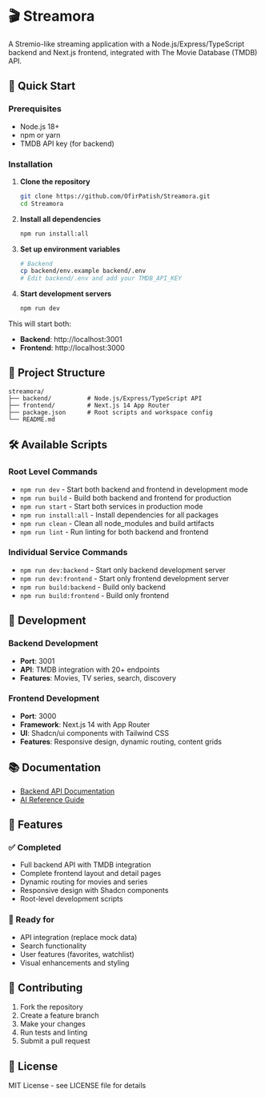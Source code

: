 # 🎬 Streamora

A Stremio-like streaming application with a Node.js/Express/TypeScript backend and Next.js frontend, integrated with The Movie Database (TMDB) API.

## 🚀 Quick Start

### Prerequisites

- Node.js 18+
- npm or yarn
- TMDB API key (for backend)

### Installation

1. **Clone the repository**

   ```bash
   git clone https://github.com/OfirPatish/Streamora.git
   cd Streamora
   ```

2. **Install all dependencies**

   ```bash
   npm run install:all
   ```

3. **Set up environment variables**

   ```bash
   # Backend
   cp backend/env.example backend/.env
   # Edit backend/.env and add your TMDB_API_KEY
   ```

4. **Start development servers**
   ```bash
   npm run dev
   ```

This will start both:

- **Backend**: http://localhost:3001
- **Frontend**: http://localhost:3000

## 📁 Project Structure

```
streamora/
├── backend/          # Node.js/Express/TypeScript API
├── frontend/         # Next.js 14 App Router
├── package.json      # Root scripts and workspace config
└── README.md
```

## 🛠️ Available Scripts

### Root Level Commands

- `npm run dev` - Start both backend and frontend in development mode
- `npm run build` - Build both backend and frontend for production
- `npm run start` - Start both services in production mode
- `npm run install:all` - Install dependencies for all packages
- `npm run clean` - Clean all node_modules and build artifacts
- `npm run lint` - Run linting for both backend and frontend

### Individual Service Commands

- `npm run dev:backend` - Start only backend development server
- `npm run dev:frontend` - Start only frontend development server
- `npm run build:backend` - Build only backend
- `npm run build:frontend` - Build only frontend

## 🔧 Development

### Backend Development

- **Port**: 3001
- **API**: TMDB integration with 20+ endpoints
- **Features**: Movies, TV series, search, discovery

### Frontend Development

- **Port**: 3000
- **Framework**: Next.js 14 with App Router
- **UI**: Shadcn/ui components with Tailwind CSS
- **Features**: Responsive design, dynamic routing, content grids

## 📚 Documentation

- [Backend API Documentation](./backend/STREAMORA_BACKEND_SUMMARY.md)
- [AI Reference Guide](./STREAMORA_AI_REFERENCE.md)

## 🎯 Features

### ✅ Completed

- Full backend API with TMDB integration
- Complete frontend layout and detail pages
- Dynamic routing for movies and series
- Responsive design with Shadcn components
- Root-level development scripts

### 🔄 Ready for

- API integration (replace mock data)
- Search functionality
- User features (favorites, watchlist)
- Visual enhancements and styling

## 🤝 Contributing

1. Fork the repository
2. Create a feature branch
3. Make your changes
4. Run tests and linting
5. Submit a pull request

## 📄 License

MIT License - see LICENSE file for details
